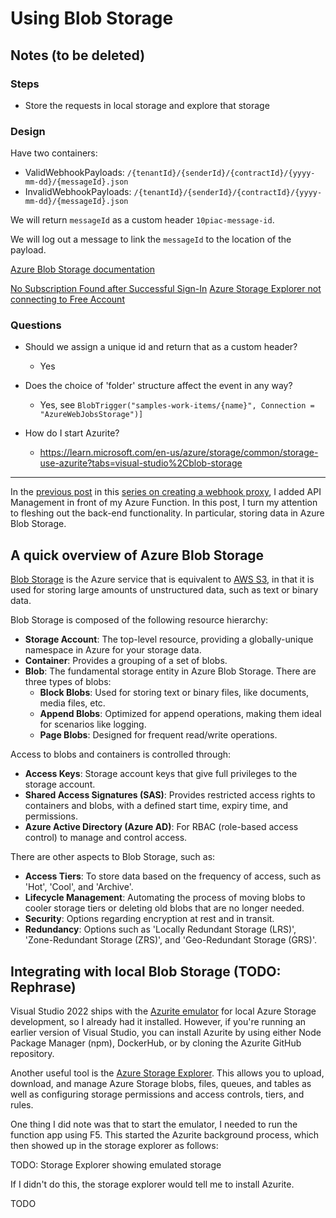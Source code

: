 # Using Blob Storage

## Notes (to be deleted)

### Steps

- Store the requests in local storage and explore that storage

### Design

Have two containers:

- ValidWebhookPayloads: `/{tenantId}/{senderId}/{contractId}/{yyyy-mm-dd}/{messageId}.json`
- InvalidWebhookPayloads: `/{tenantId}/{senderId}/{contractId}/{yyyy-mm-dd}/{messageId}.json`

We will return `messageId` as a custom header `10piac-message-id`.

We will log out a message to link the `messageId` to the location of the payload.

[Azure Blob Storage documentation](https://learn.microsoft.com/en-gb/azure/storage/blobs/)

[No Subscription Found after Successful Sign-In](https://github.com/microsoft/AzureStorageExplorer/issues/5777)
[Azure Storage Explorer not connecting to Free Account](https://learn.microsoft.com/en-us/answers/questions/1121467/azure-storage-explorer-not-connecting-to-free-acco#:~:text=Go%20to%20Accounts%20tab.%20Click%20on%20settings%20icon%20next%20to%20Default%20Directory.%20Click%20Un%2Dfilter)

### Questions

- Should we assign a unique id and return that as a custom header?

  - Yes

- Does the choice of 'folder' structure affect the event in any way?

  - Yes, see `BlobTrigger("samples-work-items/{name}", Connection = "AzureWebJobsStorage")]`

- How do I start Azurite?

  - <https://learn.microsoft.com/en-us/azure/storage/common/storage-use-azurite?tabs=visual-studio%2Cblob-storage>

---

In the [previous post](TODO) in this [series on creating a webhook proxy](TODO), I added API Management in front of my Azure Function. In this post, I turn my attention to fleshing out the back-end functionality. In particular, storing data in Azure Blob Storage.

## A quick overview of Azure Blob Storage

[Blob Storage](TODO) is the Azure service that is equivalent to [AWS S3](TODO), in that it is used for storing large amounts of unstructured data, such as text or binary data.

Blob Storage is composed of the following resource hierarchy:

- **Storage Account**: The top-level resource, providing a globally-unique namespace in Azure for your storage data.
- **Container**: Provides a grouping of a set of blobs.
- **Blob**: The fundamental storage entity in Azure Blob Storage. There are three types of blobs:
  - **Block Blobs**: Used for storing text or binary files, like documents, media files, etc.
  - **Append Blobs**: Optimized for append operations, making them ideal for scenarios like logging.
  - **Page Blobs**: Designed for frequent read/write operations.

Access to blobs and containers is controlled through:

- **Access Keys**: Storage account keys that give full privileges to the storage account.
- **Shared Access Signatures (SAS)**: Provides restricted access rights to containers and blobs, with a defined start time, expiry time, and permissions.
- **Azure Active Directory (Azure AD)**: For RBAC (role-based access control) to manage and control access.

There are other aspects to Blob Storage, such as:

- **Access Tiers**: To store data based on the frequency of access, such as 'Hot', 'Cool', and 'Archive'.
- **Lifecycle Management**: Automating the process of moving blobs to cooler storage tiers or deleting old blobs that are no longer needed.
- **Security**: Options regarding encryption at rest and in transit.
- **Redundancy**: Options such as 'Locally Redundant Storage (LRS)', 'Zone-Redundant Storage (ZRS)', and 'Geo-Redundant Storage (GRS)'.

## Integrating with local Blob Storage (TODO: Rephrase)

Visual Studio 2022 ships with the [Azurite emulator](https://learn.microsoft.com/en-us/azure/storage/common/storage-use-azurite?tabs=visual-studio%2Cblob-storage) for local Azure Storage development, so I already had it installed. However, if you're running an earlier version of Visual Studio, you can install Azurite by using either Node Package Manager (npm), DockerHub, or by cloning the Azurite GitHub repository.

Another useful tool is the [Azure Storage Explorer](https://azure.microsoft.com/en-us/products/storage/storage-explorer/). This allows you to upload, download, and manage Azure Storage blobs, files, queues, and tables as well as configuring storage permissions and access controls, tiers, and rules.

One thing I did note was that to start the emulator, I needed to run the function app using F5. This started the Azurite background process, which then showed up in the storage explorer as follows:

TODO: Storage Explorer showing emulated storage

If I didn't do this, the storage explorer would tell me to install Azurite.

TODO
